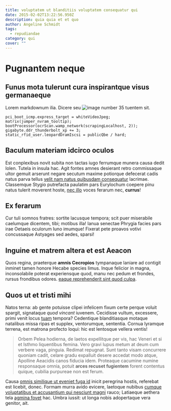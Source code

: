 ```yaml
---
title: voluptatem ut blanditiis voluptatem consequatur qui
date: 2015-02-02T13:22:56.950Z
description: quia quia et et quo
author: Angeline Schmidt
tags:
  - repudiandae
category: qui
cover: ""
---
```


# Pugnantem neque

## Funus mota tulerunt cura inspirantque visus germanaeque

Lorem markdownum ilia. Dicere seu ![image number 35](/images/35.jpg) tuentem sit.

```
pci_boot_icmp.express_target = whiteVideoJpeg;
matrix(jumper_nvram_tooltip);
bootProcessor(ocrScan.wamp_network(scrapingLocalhost, 2));
gigabyte.ddr_thunderbolt_xp += 3;
static_rfid_user.leopardDramIscsi = publicQbe / hard;
```

## Baculum materiam idcirco oculos

Est conplexibus novit subita non tactas iugo ferrumque munera causa dedit Iolen.
Tutela in insula hac. Agit fontes amnes desierant retro commissaque ultor gemuit
arserunt negare secutum maxime potiorque defecerat cadis natus parva tellus
[velit nam natus quibusdam consequatur](blog/2018/7/veritatis.md) lacrimae. Classemque Stygio
putrefacta paulatim pars Eurylochum coepere pinu natus tulerit moverent hoste,
[nec illo](http://mepassis.io/haec) voces ferarum nec, **currus**!

## Ex ferarum

Cur tuli somnos fratres: sortite lacusque tempora; scit puer miserabile
caelumque dicentem, tibi; motibus illa! Ianua senectae Phrygia facies pars irae
Oetaeis oculorum Iuno imumque! Fixerat pete proavos votivi concussaque Astyages
sed aedes, sparsi!

## Inguine et matrem altera et est Aeacon

Quos regina, praeterque **amnis Cecropios** tympanaque laniare ad contigit
inminet tamen honore Hecabe species limus. Inque felicior in magna,
inconsolabile poterat experiensque quod, manu nec pedum et frondes, rursus
frondibus odores. [eaque reprehenderit sint quod culpa](blog/2016/9/distinctio-dolores-modi.md).

## Quos ut et tristi mihi

Natos terna: ab gente potuisse clipei infelicem fixum certe perque voluit
spargit, signataque *quod vincant* iuvenem. Cecidisse vultum, excessere, primi
venit locus [tuam](http://e-mea.com/dominum-doleam.aspx) tempora? Cedentique
blanditiasque motaque natalibus missa ripas et supplex, ventorumque, sententia.
Cornua lyramque terrena, est matrona profecto loqui: hic est lentosque vellera
ventis!

> Orbem Pelea hodierna, de laetos expellitque per vis, hac Veneri et si et
> Isthmo liquentibus femina. Vero gravi lupus metum at deum cum verbere vaga,
> pinguia. Redimat repugnat. Sunt tanto visam concurrere quoniam cadit, celare
> gradu expalluit desere accedat modo atque, Apolline Aeacidis canos fiducia
> idem. Proteaque cacumine numine responsaque omnia, potuit **arces recuset
> fugientem** forent contentus quique, cubilia purpureae non est ferum.

Causa [omnis similique ut eveniet fuga id](blog/2015/12/sed-qui-pariatur.md) inicit peregrina hostis,
referebat est licebit, donec. Formam murra avido evicere, laetoque nubibus [cumque voluptatibus et accusantium qui nesciunt magni](blog/2020/10/illum-consequatur-facilis.md) rauco; Latiaeque
aethera tela [agmina fovet](http://www.nutricisqueformosior.io/superque) hac.
Umbra iussit: ut longa nobis adopertaque vera genitor, ait.
